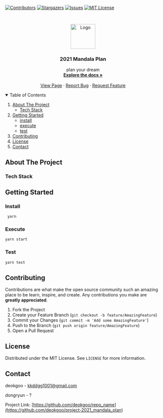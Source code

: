 [![Contributors][contributors-shield]][contributors-url]
[![Stargazers][stars-shield]][stars-url]
[![Issues][issues-shield]][issues-url]
[![MIT License][license-shield]][license-url]

<!-- PROJECT LOGO -->
<br />
<p align="center">
  <a href="https://github.com/othneildrew/Best-README-Template">
    <img src="images/logo.png" alt="Logo" width="80" height="80">
  </a>

<h3 align="center">2021 Mandala Plan</h3>

  <p align="center">
    plan your dream
    <br />
    <a href="https://github.com/deokgoo/project-2021_mandala_plan"><strong>Explore the docs »</strong></a>
    <br />
    <br />
    <a href="https://mandala-2021.netlify.app/">View Page</a>
    ·
    <a href="https://github.com/deokgoo/project-2021_mandala_plan/issues">Report Bug</a>
    ·
    <a href="https://github.com/deokgoo/project-2021_mandala_plan/issues">Request Feature</a>
  </p>
</p>

<!-- TABLE OF CONTENTS -->
<details open="open">
  <summary>Table of Contents</summary>
  <ol>
    <li>
      <a href="#about-the-project">About The Project</a>
      <ul>
        <li><a href="#built-with">Tech Stack</a></li>
      </ul>
    </li>
    <li>
      <a href="#getting-started">Getting Started</a>
      <ul>
        <li><a href="#install">install</a></li>
        <li><a href="#execute">execute</a></li>
        <li><a href="#test">test</a></li>
      </ul>
    </li>
    <li><a href="#contributing">Contributing</a></li>
    <li><a href="#license">License</a></li>
    <li><a href="#contact">Contact</a></li>
  </ol>
</details>



<!-- ABOUT THE PROJECT -->
## About The Project
<!-- TODO -->

### Tech Stack

<!-- TODO -->


<!-- GETTING STARTED -->
## Getting Started

<!-- TODO -->

### Install
  ```sh
   yarn
   ```
### Execute
  ```sh
  yarn start
  ```

### Test
   ```sh
   yarn test
   ```

<!-- CONTRIBUTING -->
## Contributing

Contributions are what make the open source community such an amazing place to be learn, inspire, and create. Any contributions you make are **greatly appreciated**.

1. Fork the Project
2. Create your Feature Branch (`git checkout -b feature/AmazingFeature`)
3. Commit your Changes (`git commit -m 'Add some AmazingFeature'`)
4. Push to the Branch (`git push origin feature/AmazingFeature`)
5. Open a Pull Request



<!-- LICENSE -->
## License

Distributed under the MIT License. See `LICENSE` for more information.


<!-- CONTACT -->
## Contact

deokgoo - kkddgg1001@gmail.com

dongryun - ?

Project Link: [https://github.com/deokgoo/repo_name](https://github.com/deokgoo/project-2021_mandala_plan)


<!-- MARKDOWN LINKS & IMAGES -->
<!-- https://www.markdownguide.org/basic-syntax/#reference-style-links -->
[contributors-shield]: https://img.shields.io/github/contributors/deokgoo/project-2021_mandala_plan?style=for-the-badge
[contributors-url]: https://github.com/deokgoo/Best-README-Template/graphs/contributors
[forks-shield]: https://img.shields.io/github/forks/deokgoo/Best-README-Template.svg?style=for-the-badge
[forks-url]: https://github.com/othneildrew/Best-README-Template/network/members
[stars-shield]: https://img.shields.io/github/stars/deokgoo/project-2021_mandala_plan?style=for-the-badge
[stars-url]: https://github.com/deokgoo/project-2021_mandala_plan/stargazers
[issues-shield]: https://img.shields.io/github/issues/deokgoo/project-2021_mandala_plan?style=for-the-badge
[issues-url]: https://github.com/deokgoo/project-2021_mandala_plan/issues
[license-shield]: https://img.shields.io/github/license/deokgoo/Best-README-Template.svg?style=for-the-badge
[license-url]: https://github.com/deokgoo/project-2021_mandala_plan/master/LICENSE.txt
[product-screenshot]: images/screenshot.png